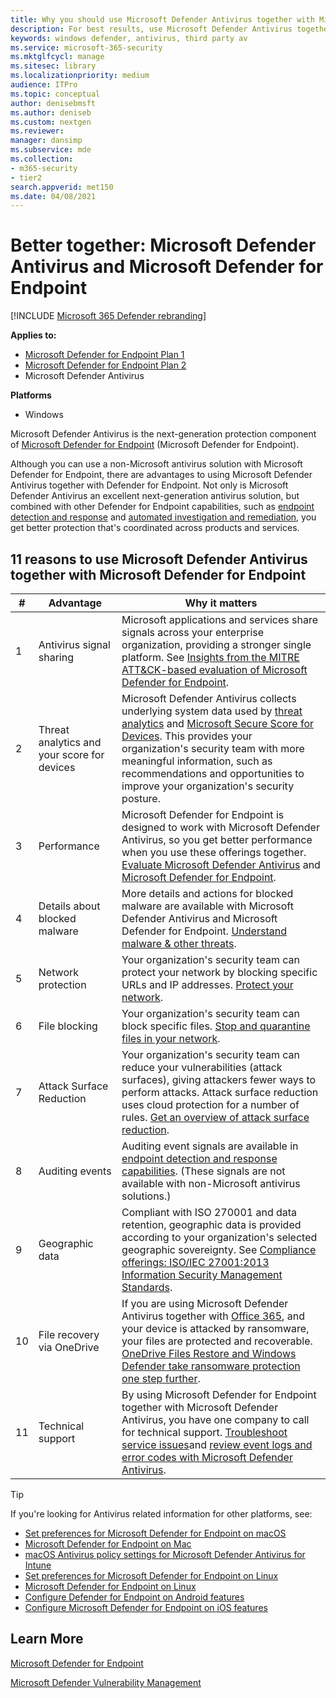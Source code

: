 ```yaml
---
title: Why you should use Microsoft Defender Antivirus together with Microsoft Defender for Endpoint
description: For best results, use Microsoft Defender Antivirus together with your other Microsoft offerings.
keywords: windows defender, antivirus, third party av
ms.service: microsoft-365-security
ms.mktglfcycl: manage
ms.sitesec: library
ms.localizationpriority: medium
audience: ITPro
ms.topic: conceptual
author: denisebmsft
ms.author: deniseb
ms.custom: nextgen
ms.reviewer:
manager: dansimp
ms.subservice: mde
ms.collection: 
- m365-security
- tier2
search.appverid: met150
ms.date: 04/08/2021
---
```


# Better together: Microsoft Defender Antivirus and Microsoft Defender for Endpoint

[!INCLUDE [Microsoft 365 Defender rebranding](../../includes/microsoft-defender.md)]


**Applies to:**

- [Microsoft Defender for Endpoint Plan 1](https://go.microsoft.com/fwlink/p/?linkid=2154037)
- [Microsoft Defender for Endpoint Plan 2](https://go.microsoft.com/fwlink/p/?linkid=2154037)
- Microsoft Defender Antivirus

**Platforms**
- Windows

Microsoft Defender Antivirus is the next-generation protection component of [Microsoft Defender for Endpoint](/microsoft-365/security/defender-endpoint/microsoft-defender-endpoint) (Microsoft Defender for Endpoint).

Although you can use a non-Microsoft antivirus solution with Microsoft Defender for Endpoint, there are advantages to using Microsoft Defender Antivirus together with Defender for Endpoint. Not only is Microsoft Defender Antivirus an excellent next-generation antivirus solution, but combined with other Defender for Endpoint capabilities, such as [endpoint detection and response](/microsoft-365/security/defender-endpoint/overview-endpoint-detection-response) and [automated investigation and remediation](/microsoft-365/security/defender-endpoint/automated-investigations), you get better protection that's coordinated across products and services.

## 11 reasons to use Microsoft Defender Antivirus together with Microsoft Defender for Endpoint

|#|Advantage|Why it matters|
|--|--|--|
|1|Antivirus signal sharing|Microsoft applications and services share signals across your enterprise organization, providing a stronger single platform. See [Insights from the MITRE ATT&CK-based evaluation of Microsoft Defender for Endpoint](https://www.microsoft.com/security/blog/2018/12/03/insights-from-the-mitre-attack-based-evaluation-of-windows-defender-atp/).|
|2|Threat analytics and your score for devices|Microsoft Defender Antivirus collects underlying system data used by [threat analytics](/microsoft-365/security/defender-endpoint/threat-analytics) and [Microsoft Secure Score for Devices](/microsoft-365/security/defender-endpoint/tvm-microsoft-secure-score-devices). This provides your organization's security team with more meaningful information, such as recommendations and opportunities to improve your organization's security posture.|
|3|Performance|Microsoft Defender for Endpoint is designed to work with Microsoft Defender Antivirus, so you get better performance when you use these offerings together. [Evaluate Microsoft Defender Antivirus](evaluate-microsoft-defender-antivirus.md) and [Microsoft Defender for Endpoint](/microsoft-365/security/defender-endpoint/evaluate-mde).|
|4|Details about blocked malware|More details and actions for blocked malware are available with Microsoft Defender Antivirus and Microsoft Defender for Endpoint. [Understand malware & other threats](/windows/security/threat-protection/intelligence/understanding-malware).|
|5|Network protection|Your organization's security team can protect your network by blocking specific URLs and IP addresses. [Protect your network](/microsoft-365/security/defender-endpoint/network-protection).|
|6|File blocking|Your organization's security team can block specific files. [Stop and quarantine files in your network](/microsoft-365/security/defender-endpoint/respond-file-alerts#stop-and-quarantine-files-in-your-network).|
|7|Attack Surface Reduction|Your organization's security team can reduce your vulnerabilities (attack surfaces), giving  attackers fewer ways to perform attacks. Attack surface reduction uses cloud protection for a number of rules. [Get an overview of attack surface reduction](/microsoft-365/security/defender-endpoint/overview-attack-surface-reduction).|
|8|Auditing events|Auditing event signals are available in [endpoint detection and response capabilities](/microsoft-365/security/defender-endpoint/overview-endpoint-detection-response). (These signals are not available with non-Microsoft antivirus solutions.)|
|9|Geographic data|Compliant with ISO 270001 and data retention, geographic data is provided according to your organization's selected geographic sovereignty. See [Compliance offerings: ISO/IEC 27001:2013 Information Security Management Standards](/microsoft-365/compliance/offering-iso-27001).|
|10|File recovery via OneDrive|If you are using Microsoft Defender Antivirus together with [Office 365](/Office365/Enterprise), and your device is attacked by ransomware, your files are protected and recoverable. [OneDrive Files Restore and Windows Defender take ransomware protection one step further](https://techcommunity.microsoft.com/t5/Microsoft-OneDrive-Blog/OneDrive-Files-Restore-and-Windows-Defender-takes-ransomware/ba-p/188001).|
|11|Technical support|By using Microsoft Defender for Endpoint together with Microsoft Defender Antivirus, you have one company to call for technical support. [Troubleshoot service issues](/microsoft-365/security/defender-endpoint/troubleshoot-mdatp)and [review event logs and error codes with Microsoft Defender Antivirus](/microsoft-365/security/defender-endpoint/troubleshoot-microsoft-defender-antivirus/).|

> [!TIP]
> If you're looking for Antivirus related information for other platforms, see:
> - [Set preferences for Microsoft Defender for Endpoint on macOS](mac-preferences.md)
> - [Microsoft Defender for Endpoint on Mac](microsoft-defender-endpoint-mac.md)
> - [macOS Antivirus policy settings for Microsoft Defender Antivirus for Intune](/mem/intune/protect/antivirus-microsoft-defender-settings-macos)
> - [Set preferences for Microsoft Defender for Endpoint on Linux](linux-preferences.md)
> - [Microsoft Defender for Endpoint on Linux](microsoft-defender-endpoint-linux.md)
> - [Configure Defender for Endpoint on Android features](android-configure.md)
> - [Configure Microsoft Defender for Endpoint on iOS features](ios-configure-features.md)

## Learn More

[Microsoft Defender for Endpoint](/microsoft-365/security/defender-endpoint/microsoft-defender-endpoint)

[Microsoft Defender Vulnerability Management](/microsoft-365/security/defender-endpoint/next-gen-threat-and-vuln-mgt)

